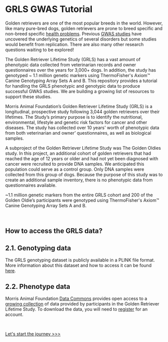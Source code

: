 # GRLS GWAS Tutorial

Golden retrievers are one of the most popular breeds in the world. However, like many pure-bred dogs, golden retrievers are prone to breed specific and non-breed specific [health problems](https://morrisanimalfoundation.github.io/grGWAS/ext_docs/health_concerns/). Previous [GWAS studies](https://morrisanimalfoundation.github.io/grGWAS/ext_docs/gwas_studies/) have uncovered the underlying genetics of several disorders but some studies would benefit from replication. There are also many other research questions waiting to be explored!

The Golden Retriever Lifetime Study (GRLS) has a vast amount of phenotypic data collected from veterinarian records and owner questionnaires over the years for 3,000+ dogs. In addition, the study has genotyped ~ 1.1 million genetic markers using ThermoFisher's Axiom™ Canine Genotyping Array Sets A and B. This repository provides a tutorial for handling the GRLS phenotypic and genotypic data to produce successful GWAS studies. We are building a growing list of resources to support these studies. 

Morris Animal Foundation’s Golden Retriever Lifetime Study (GRLS) is a longitudinal, prospective study following 3,044 golden retrievers over their lifetimes. The Study’s primary purpose is to identify the nutritional, environmental, lifestyle and genetic risk factors for cancer and other diseases. The study has collected over 10 years' worth of phenotypic data from both veterinarian and owner’ questionnaires, as well as biological samples.  

A subproject of the Golden Retriever Lifetime Study was The Golden Oldies study. In this project, an additional cohort of golden retrievers that had reached the age of 12 years or older and had not yet been diagnosed with cancer were recruited to provide DNA samples. We anticipated this population could serve as a control group. Only DNA samples were collected from this group of dogs. Because the purpose of this study was to create an additional sample inventory, there is no phenotypic data from questionnaires available. 

~1.1 million genetic markers from the entire GRLS cohort and 200 of the Golden Oldie’s participants were genotyped using ThermoFisher's Axiom™ Canine Genotyping Array Sets A and B.  

<br>

## How to access the GRLS data?

## 2.1. Genotyping data
The GRLS genotyping dataset is publicly available in a PLINK file format. More information about this dataset and how to access it can be found [here](https://github.com/morrisanimalfoundation/grGWAS/blob/main/GRLS_Axiom.json).

## 2.2. Phenotype data
Morris Animal Foundation [Data Commons](https://datacommons.morrisanimalfoundation.org/) provides open access to a [growing collection](https://datacommons.morrisanimalfoundation.org/node/221) of data provided by participants in the Golden Retriever Lifetime Study. To download the data, you will need to [register](https://datacommons.morrisanimalfoundation.org/user/login?destination=/node/1) for an account.

<br>

[Let's start the journey >>>](https://morrisanimalfoundation.github.io/grGWAS/1.install/)
